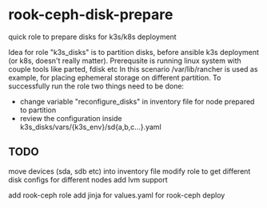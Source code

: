 # rook-ceph-disk-prepare
quick role to prepare disks for k3s/k8s deployment

Idea for role "k3s_disks" is to partition disks, before ansible k3s deployment (or k8s, doesn't really matter).
Prerequsite is running linux system with couple tools like parted, fdisk etc
In this scenario /var/lib/rancher is used as example, for placing ephemeral storage on different partition.
To successfully run the role two things need to be done:
  - change variable "reconfigure_disks" in inventory file for node prepared to partition
  - review the configuration inside k3s_disks/vars/{k3s_env}/sd{a,b,c...}.yaml


## TODO
move devices (sda, sdb etc) into inventory file
modify role to get different disk configs for different nodes
add lvm support

add rook-ceph role
add jinja for values.yaml for rook-ceph deploy
